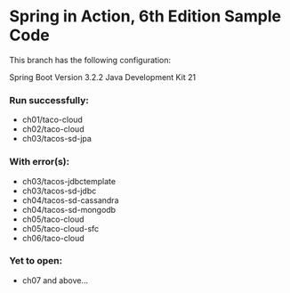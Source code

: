 # Spring in Action, 6th Edition Sample Code

This branch has the following configuration:

Spring Boot Version 3.2.2
Java Development Kit 21

### Run successfully:

- ch01/taco-cloud
- ch02/taco-cloud
- ch03/tacos-sd-jpa

### With error(s):

- ch03/tacos-jdbctemplate
- ch03/tacos-sd-jdbc
- ch04/tacos-sd-cassandra
- ch04/tacos-sd-mongodb
- ch05/taco-cloud
- ch05/taco-cloud-sfc
- ch06/taco-cloud

### Yet to open:
- ch07 and above...
